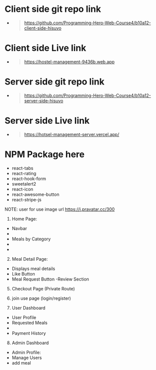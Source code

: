 # Client side git repo link

- > https://github.com/Programming-Hero-Web-Course4/b10a12-client-side-hisuvo

# Client side Live link

- > https://hostel-management-9436b.web.app

# Server side git repo link

- > https://github.com/Programming-Hero-Web-Course4/b10a12-server-side-hisuvo

# Server side Live link

- > https://hotsel-management-server.vercel.app/

# NPM Package here

- react-tabs
- react-rating
- react-hook-form
- sweetalert2
- react-icon
- react-awesome-button
- react-stripe-js

NOTE: user for use image url https://i.pravatar.cc/300

<!-- Done Page  -->

1. Home Page:

- Navbar
-
- Meals by Category
-
-

2. Meal Detail Page:

- Displays meal details
- Like Button
- Meal Request Button
  -Review Section

5. Checkout Page (Private Route)

6. join use page (login/register)

7. User Dashboard

- User Profile
- Requested Meals
-
- Payment History

8. Admin Dashboard

- Admin Profile:
- Manage Users
- add meal

<!-- className="btn bg-blue-700 hover:bg-blue-800 text-white" -->
